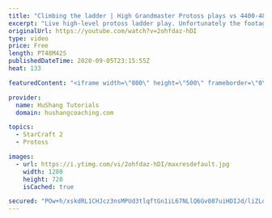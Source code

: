```yaml
---
title: "Climbing the ladder | High Grandmaster Protoss plays vs 4400-4800 players"
excerpt: "Live high-level protoss ladder play. Unfortunately the footage came out quite choppy at some points and I was considering just not posting today, but I will post it anyways in case a few of you want to watch still. I'm trying to figure out what the cause of the lag is and hopefully I can get some cleaner"
originalUrl: https://youtube.com/watch?v=2ohfdaz-hDI
type: video
price: Free
length: PT48M42S
publishedDateTime: 2020-09-05T23:15:55Z
heat: 133

featuredContent: "<iframe width=\"800\" height=\"500\" frameborder=\"0\" src=\"https://www.youtube.com/embed/2ohfdaz-hDI\" allow=\"accelerometer; autoplay; encrypted-media; gyroscope; picture-in-picture\" allowfullscreen></iframe>"

provider:
  name: HuShang Tutorials
  domain: hushangcoaching.com

topics:
  - StarCraft 2
  - Protoss

images:
  - url: https://i.ytimg.com/vi/2ohfdaz-hDI/maxresdefault.jpg
    width: 1280
    height: 720
    isCached: true

secured: "POw+h/xskdRL1CHJcz3nsMPUd3tlqftGn1iL67NLlQ6Gv087uiHDIJd/liZLdLHi8HsmbSOFkCM1H1vLXtsuf2aPbdFFjgHR6lE4LppffbJmIR5k7HgaNt/sNNvEtJk+MK/BIRfHna/uzUGFTfvSlLTUVDfdoFu6dMm0lG4VczV2glZtVgSVyLw5wIR+j+n+jKXVf6xDPZLldvZJbCoh3Sprq+s4GjLpTisEN8F/O+RqzmJD9vyMRMN5Axk7p6J4v1tmTgN5C3QTBU5xtfgykCY05OAMIEAY4WSk3wuAGLKKjHN5g7mjTWSurvs8DpWItpdVFBKgtHqmA5WngBcvvFAt66a1t6bbycnnE7lmy0d+Nw1X9UuiWu7iqxah06DM4y0+iJ5f31RXqwiDWMiQJpMHnspDvjrm1VRh2C+OQz4=;Q6hoDwlB1bF8f2qFKXGKtQ=="
---
```


